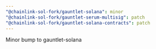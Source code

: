 ```yaml
---
"@chainlink-sol-fork/gauntlet-solana": minor
"@chainlink-sol-fork/gauntlet-serum-multisig": patch
"@chainlink-sol-fork/gauntlet-solana-contracts": patch
---
```


Minor bump to gauntlet-solana
